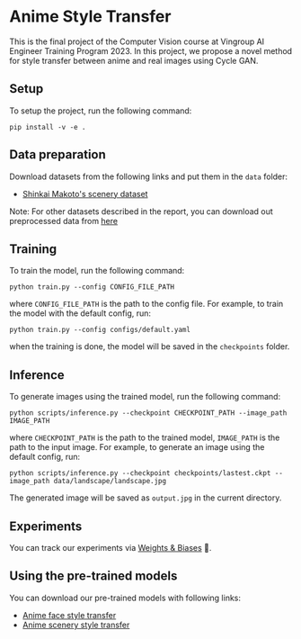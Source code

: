 # Anime Style Transfer
This is the final project of the Computer Vision course at Vingroup AI Engineer Training Program 2023. In this project, we propose a novel method for style transfer between anime and real images using Cycle GAN.

## Setup
To setup the project, run the following command:
```
pip install -v -e .
```

## Data preparation
Download datasets from the following links and put them in the `data` folder:
- [Shinkai Makoto's scenery dataset](https://www.kaggle.com/datasets/hoang1808/shinkai-landscape-hoangvh)


Note: For other datasets described in the report, you can download out preprocessed data from [here](https://www.kaggle.com/datasets/hoang1808/human-anime-faces)

## Training
To train the model, run the following command:
```
python train.py --config CONFIG_FILE_PATH
```
where `CONFIG_FILE_PATH` is the path to the config file. For example, to train the model with the default config, run:
```
python train.py --config configs/default.yaml
```
when the training is done, the model will be saved in the `checkpoints` folder.

## Inference
To generate images using the trained model, run the following command:
```
python scripts/inference.py --checkpoint CHECKPOINT_PATH --image_path IMAGE_PATH
```
where `CHECKPOINT_PATH` is the path to the trained model, `IMAGE_PATH` is the path to the input image. For example, to generate an image using the default config, run:
```
python scripts/inference.py --checkpoint checkpoints/lastest.ckpt --image_path data/landscape/landscape.jpg
```
The generated image will be saved as `output.jpg` in the current directory.

## Experiments
You can track our experiments via [Weights & Biases](https://wandb.ai/hoang1007/face2anime) 🥰.

## Using the pre-trained models
You can download our pre-trained models with following links:
- [Anime face style transfer](https://www.kaggle.com/datasets/hoang1808/anime-face-generator)
- [Anime scenery style transfer](https://www.kaggle.com/datasets/hoang1808/anime-scenery-generator)
